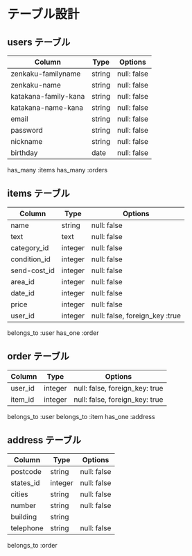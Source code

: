 # テーブル設計

## users テーブル

| Column                 | Type        | Options     |
| --------               | ------      | ----------- |
| zenkaku-familyname     | string      | null: false |
| zenkaku-name           | string      | null: false |
| katakana-family-kana   | string      | null: false |
| katakana-name-kana     | string      | null: false |
| email                  | string      | null: false |
| password               | string      | null: false |
| nickname               | string      | null: false |
| birthday               | date        | null: false |
has_many :items
has_many :orders


## items テーブル

| Column         | Type        | Options                        |
| ------         | ----------  | ------------------------------ |
| name           | string      | null: false |
| text           | text        | null: false |
| category_id    | integer     | null: false |
| condition_id   | integer     | null: false |
| send-cost_id   | integer     | null: false |
| area_id        | integer     | null: false |
| date_id        | integer     | null: false |
| price          | integer     | null: false |
| user_id        | integer     | null: false,  foreign_key :true |
belongs_to :user
has_one :order

## order テーブル

| Column   | Type       | Options                        |
| -------  | ---------- | ------------------------------ |
| user_id  | integer    | null: false, foreign_key: true|
| item_id  | integer    | null: false, foreign_key: true|
belongs_to :user
belongs_to :item
has_one :address

## address テーブル

 | Column    | Type       | Options                       |
 | -------   | ---------- | ------------------------------ |
 | postcode  | string     | null: false |
 | states_id | integer    | null: false |
 | cities    | string     | null: false |
 | number    | string     | null: false |
 | building  | string     |                                |
 | telephone | string     | null: false |
 belongs_to :order